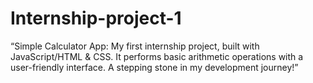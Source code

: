 # Internship-project-1
“Simple Calculator App: My first internship project, built with JavaScript/HTML &amp; CSS. It performs basic arithmetic operations with a user-friendly interface. A stepping stone in my development journey!”
